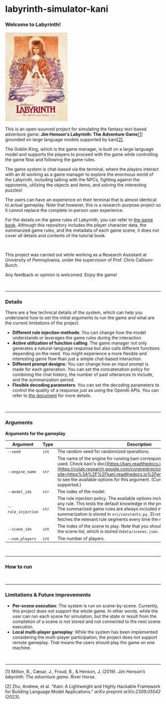 # labyrinth-simulator-kani
### **Welcome to Labyrinth!**

<img src="figure/labyrinth.png" style="width: 40%"/>

This is an open-sourced project for simulating the fantasy text-based adventure game: **Jim Henson's Labyrinth: The Adventure Game**[[1]](#1) grounded on large language models supported by kani[[2]](#2).

The Goblin King, which is the game manager, is built on a large language model and supports the players to proceed with the game while controlling the game flow and following the game rules.

The game system is chat-based via the terminal, where the players interact with an AI working as a game manager to explore the enormous world of the Labyrinth, including talking with the NPCs, fighting against the opponents, utilizing the objects and items, and solving the interesting puzzles!

The users can have an experience on their terminal that is almost identical to actual gameplay. Note that however, this is a research-purpose project so it cannot replace the complete in-person user experience.

For the details on the game rules of Labyrinth, you can refer to [the game book](https://www.riverhorsegames.com/products/rh_lab_005). Although this repository includes the player character data, the summarized game rules, and the metadata of each game scene, it does not cover all details and contents of the tutorial book.

<br/>

This project was carried out while working as a Research Assistant at University of Pennsylvania, under the supervision of Prof. Chris Callison-Burch.

Any feedback or opinion is welcomed. Enjoy the game!

<br/>

---

### Details

There are a few technical details of the system, which can help you understand how to set the initial arguments to run the game and what are the current limitations of the project.

- **Different rule injection methods**: You can change how the model understands or leverages the game rules during the interaction.
- **Active utilization of function calling**: The game manager not only generates a natural-language response but also calls different functions depending on the need. You might experience a more flexible and interesting game flow than just a simple chat-based interaction.
- **Different prompt designs**: You can change how an input prompt is made for each generation. You can set the concatenation policy for combining the chat history, the number of past utterances to include, and the summarization period.
- **Flexible decoding parameters**: You can set the decoding parameters to control the quality of a response just as using the OpenAI APIs. You can refer to [the document](https://platform.openai.com/docs/api-reference/chat/create) for more details.

<br/>

---

### Arguments

**Arguments for the gameplay**

| Argument           | Type  | Description                                                  | Default  |
| ------------------ | ----- | ------------------------------------------------------------ | -------- |
| `--seed`           | `int` | The random seed for randomized operations.                   | `0`      |
| `--engine_name`    | `str` | The name of the engine for running kani corresponding to the language model used. Check kani's doc([https://kani.readthedocs.io/en/latest/engines.html](https://colab.research.google.com/corgiredirector?site=https%3A%2F%2Fkani.readthedocs.io%2Fen%2Flatest%2Fengines.html)) to see the available options for this argument. (Currently, only `openai` is supported.) | `openai` |
| `--model_idx`      | `str` | The index of the model.                                      | `gpt-4`  |
| `--rule_injection` | `str` | The rule injection policy. The available options include: 1) `None` - We don't inject any rule. This tests the default knowledge in the pre-trained model. 2) `full` - The summarized game rules are always included in the system prompt. The summarization is stored in `src/constants.py`. 3)`retrieval`(*TODO*) - The system fetches the relevant rule segments every time the model generates a response. | `full`   |
| `--scene_idx`      | `int` | The index of the scene to play. Note that you should specify the correct index of the scene list, which is stored in`data/scenes.json`. | `0`      |
| `--num_players`    | `int` | The number of players.                                       | `1`      |

<br/>

---

### How to run

<br/>

---

### Limitations & Future improvements

- **Per-scene execution**: The system is run on scene-by-scene. Currently, this project does not support the whole game. In other words, while the user can run each scene for simulation, but the state or result from the completion of a scene is not stored and not connected to the next scene execution.
- **Local multi-player gameplay**: While the system has been implemented considering the multi-player participation, the project does not support remote gameplay. That means the users should play the game on one machine.

<br/>

---

<a id="1">[1]</a> Milton, B., Cæsar, J., Froud, B., & Henson, J. (2019). *Jim Henson’s labyrinth: The adventure game*. River Horse.

<a id="2">[2]</a> Zhu, Andrew, et al. "Kani: A Lightweight and Highly Hackable Framework for Building Language Model Applications." *arXiv preprint arXiv:2309.05542* (2023).
